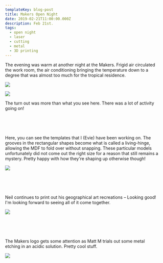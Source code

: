 ```yaml
---
templateKey: blog-post
title: Makers Open Night
date: 2019-02-21T11:00:00.000Z
description: Feb 21st.
tags:
  - open night
  - laser
  - cutting
  - metal
  - 3D printing
---
```

The evening was warm at another night at the Makers. Frigid air circulated the work room, the air conditioning bringing the temperature down to a degree that was almost too much for the tropical residence.



![](/img/img_20190221_192643.jpg)



![](/img/img_20190221_192620.jpg)

The turn out was more than what you see here. There was a lot of activity going on!

<br>\
<br>

Here, you can see the templates that I (Evie) have been working on. The grooves in the rectangular shapes become what is called a living-hinge, allowing the MDF to fold over without snapping. These particular models unfortunately did not come out the right size for a reason that still remains a mystery. Pretty happy with how they're shaping up otherwise though!

![](/img/img_20190228_202033.jpg)

<br>\
<br>

Neil continues to print out his geographical art recreations – Looking good! I'm looking forward to seeing all of it come together.

![](/img/img_20190221_192709.jpg)

<br>\
<br>

The Makers logo gets some attention as Matt M trials out some metal etching in an acidic solution. Pretty cool stuff.

![](/img/mattmstuff.jpg)
